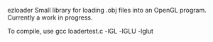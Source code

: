 ezloader
Small library for loading .obj files into an OpenGL program.
Currently a work in progress.

To compile, use
gcc loadertest.c -lGL -lGLU -lglut

